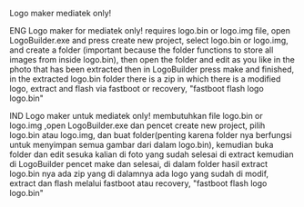 Logo maker mediatek only!

ENG
Logo maker for mediatek only! requires logo.bin or logo.img file, open LogoBuilder.exe and press create new project, select logo.bin or logo.img, and create a folder (important because the folder functions to store all images from inside logo.bin), then open the folder and edit as you like in the photo that has been extracted then in LogoBuilder press make and finished, in the extracted logo.bin folder there is a zip in which there is a modified logo, extract and flash via fastboot or recovery, "fastboot flash logo logo.bin"

IND
Logo maker untuk mediatek only! membutuhkan file logo.bin or logo.img ,open LogoBuilder.exe dan pencet create new project, pilih logo.bin atau logo.img, dan buat folder(penting karena folder nya berfungsi untuk menyimpan semua gambar dari dalam logo.bin), kemudian buka folder dan edit sesuka kalian di foto yang sudah selesai di extract kemudian di LogoBuilder pencet make dan selesai, di dalam folder hasil extract logo.bin nya ada zip yang di dalamnya ada logo yang sudah di modif, extract dan flash melalui fastboot atau recovery, "fastboot flash logo logo.bin"
